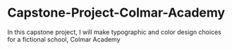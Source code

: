 # Capstone-Project-Colmar-Academy
In this capstone project, I will make typographic and color design choices for a fictional school, Colmar Academy
